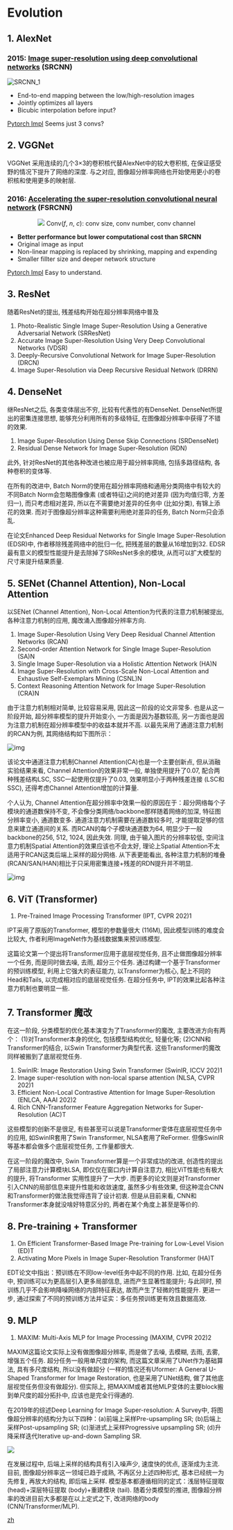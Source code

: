 # Evolution
## 1. AlexNet
### 2015: [Image super-resolution using deep convolutional networks](https://arxiv.org/pdf/1501.00092v3.pdf) (SRCNN)

![SRCNN_1](imgs/SRCNN_1.png)

- End-to-end mapping between the low/high-resolution images
- Jointly optimizes all layers
- Bicubic interpolation before input?

[Pytorch Impl](https://github.com/yjn870/SRCNN-pytorch/blob/master/models.py) Seems just 3 convs?


## 2. VGGNet
VGGNet 采用连续的几个3×3的卷积核代替AlexNet中的较大卷积核, 在保证感受野的情况下提升了网络的深度. 与之对应, 图像超分辨率网络也开始使用更小的卷积核和使用更多的映射层. 

### 2016: [Accelerating the super-resolution convolutional neural network](https://arxiv.org/pdf/1608.00367v1.pdf) (FSRCNN)

<p align="center">
  <img src="imgs/FSRCNN_1.png">
  Conv(<i>f</i>, <i>n</i>, <i>c</i>): conv size, conv number, conv channel
</p>

- **Better performance but lower computational cost than SRCNN**
- Original image as input
- Non-linear mapping is replaced by shrinking, mapping and expending
- Smaller fillter size and deeper network structure

[Pytorch Impl](https://github.com/yjn870/FSRCNN-pytorch/blob/master/models.py) Easy to understand.


## 3. ResNet
随着ResNet的提出, 残差结构开始在超分辨率网络中普及  

1. Photo-Realistic Single Image Super-Resolution Using a Generative Adversarial Network (SRResNet)
2. Accurate Image Super-Resolution Using Very Deep Convolutional Networks (VDSR)
3. Deeply-Recursive Convolutional Network for Image Super-Resolution (DRCN)
4. Image Super-Resolution via Deep Recursive Residual Network (DRRN)

## 4. DenseNet
继ResNet之后, 各类变体层出不穷, 比较有代表性的有DenseNet. DenseNet所提出的密集连接思想, 能够充分利用所有的多级特征, 在图像超分辨率中获得了不错的效果. 

1. Image Super-Resolution Using Dense Skip Connections (SRDenseNet)
2. Residual Dense Network for Image Super-Resolution (RDN)

此外, 针对ResNet的其他各种改进也被应用于超分辨率网络, 包括多路径结构, 各种卷积的变体等. 

在所有的改进中, Batch Norm的使用在超分辨率网络和通用分类网络中有较大的不同Batch Norm会忽略图像像素 (或者特征)之间的绝对差异 (因为均值归零, 方差归一), 而只考虑相对差异, 所以在不需要绝对差异的任务中 (比如分类), 有锦上添花的效果. 而对于图像超分辨率这种需要利用绝对差异的任务, Batch Norm只会添乱. 

在论文Enhanced Deep Residual Networks for Single Image Super-Resolution (EDSR)中, 作者移除残差网络中的批归一化, 把残差层的数量从16增加到32. EDSR最有意义的模型性能提升是去除掉了SRResNet多余的模块, 从而可以扩大模型的尺寸来提升结果质量. 

## 5. SENet (Channel Attention), Non-Local Attention
以SENet (Channel Attention), Non-Local Attention为代表的注意力机制被提出, 各种注意力机制的应用, 魔改涌入图像超分辨率方向. 

1. Image Super-Resolution Using Very Deep Residual Channel Attention Networks (RCAN)
2. Second-order Attention Network for Single Image Super-Resolution (SA)N
3. Single Image Super-Resolution via a Holistic Attention Network (HA)N
4. Image Super-Resolution with Cross-Scale Non-Local Attention and Exhaustive Self-Exemplars Mining (CSNL)N
5. Context Reasoning Attention Network for Image Super-Resolution (CRA)N

由于注意力机制相对简单, 比较容易采用, 因此这一阶段的论文非常多. 也是从这一阶段开始, 超分辨率模型的提升开始变小, 一方面是因为基数较高, 另一方面也是因为注意力机制在超分辨率模型中的收益本就并不高. 以最先采用了通道注意力机制的RCAN为例, 其网络结构如下图所示：

![img](https://pic1.zhimg.com/80/v2-7e90a2150c0bc20222388b0ef643ab78_720w.webp)

该论文中通道注意力机制Channel Attention(CA)也是一个主要创新点, 但从消融实验结果来看, Channel Attention的效果非常一般, 单独使用提升了0.07, 配合两种残差结构LSC, SSC一起使用仅提升了0.03, 效果明显小于两种残差连接 (LSC和SSC), 还得考虑Channel Attention增加的计算量. 

个人认为, Channel Attention在超分辨率中效果一般的原因在于：超分网络每个子模块的通道数保持不变, 不会像分类网络/backbone那样随着网络的加深, 特征图分辨率变小, 通道数变多. 通道注意力机制需要在通道数较多时, 才能提取足够的信息来建立通道间的关系. 而RCAN的每个子模块通道数为64, 明显少于一般backbone的256, 512, 1024, 因此失效. 同理, 由于输入图片的分辨率较低, 空间注意力机制Spatial Attention的效果应该也不会太好, 理论上Spatial Attention不太适用于RCAN这类后端上采样的超分网络. 从下表更能看出, 各种注意力机制的堆叠 (RCAN/SAN/HAN)相比于只采用密集连接+残差的RDN提升并不明显. 

![img](https://pic4.zhimg.com/80/v2-47bd3c05abac4623447a0d6c9fce3d3f_720w.webp)

## 6. ViT (Transformer)
1. Pre-Trained Image Processing Transformer (IPT, CVPR 202)1

IPT采用了原版的Transformer, 模型的参数量很大 (116M), 因此模型训练的难度会比较大, 作者利用ImageNet作为基线数据集来预训练模型. 

这篇论文第一个提出将Transformer应用于底层视觉任务, 且不止做图像超分辨率一个任务, 而是同时做去噪, 去雨, 超分三个任务. 通过构建一个基于Transformer的预训练模型, 利用上它强大的表征能力, 以Transformer为核心, 配上不同的Head和Tails, 以完成相对应的底层视觉任务. 在超分任务中, IPT的效果比起各种注意力机制也要明显一些. 

## 7. Transformer 魔改
在这一阶段, 分类模型的优化基本演变为了Transformer的魔改, 主要改进方向有两个： (1)对Transformer本身的优化, 包括模型结构优化, 轻量化等;  (2)CNN和Transformer的结合, 以Swin Transformer为典型代表. 这些Transformer的魔改同样被搬到了底层视觉任务. 

1. SwinIR: Image Restoration Using Swin Transformer (SwinIR, ICCV 202)1
2. Image super-resolution with non-local sparse attention (NLSA, CVPR 202)1
3. Efficient Non-Local Contrastive Attention for Image Super-Resolution (ENLCA, AAAI 202)2
4. Rich CNN-Transformer Feature Aggregation Networks for Super-Resolution (AC)T

这些模型的创新不是很足, 有些甚至可以说是Transformer变体在底层视觉任务中的应用, 如SwinIR套用了Swin Transformer, NLSA套用了ReFormer. 但像SwinIR等基本都会做多个底层视觉任务, 工作量都很大. 

在这一阶段的魔改中, Swin Transformer算是一个非常成功的改进, 创造性的提出了局部注意力计算模块LSA, 即仅仅在窗口内计算自注意力, 相比ViT性能也有极大的提升, 将Transformer 实用性提升了一大步. 而更多的论文则是对Transformer引入CNN的局部信息来提升性能和收敛速度, 虽然多少有些效果, 但这种混合CNN和Transformer的做法我觉得违背了设计初衷. 但是从目前来看, CNN和Transformer本身就没啥好特意区分的, 两者在某个角度上甚至是等价的. 

## 8. Pre-training + Transformer
1. On Efficient Transformer-Based Image Pre-training for Low-Level Vision (ED)T
2. Activating More Pixels in Image Super-Resolution Transformer (HA)T

EDT论文中指出：预训练在不同low-level任务中起不同的作用. 比如, 在超分任务中, 预训练可以为更高层引入更多局部信息, 进而产生显著性能提升; 与此同时, 预训练几乎不会影响降噪网络的内部特征表达, 故而产生了轻微的性能提升. 更进一步, 通过探索了不同的预训练方法并证实：多任务预训练更有效且数据高效. 

## 9. MLP
1. MAXIM: Multi-Axis MLP for Image Processing (MAXIM, CVPR 202)2

MAXIM这篇论文实际上没有做图像超分辨率, 而是做了去噪, 去模糊, 去雨, 去雾, 增强五个任务. 超分任务一般用单尺度的架构, 而这篇文章采用了UNet作为基础算法, 具有多尺度结构, 所以没有做超分 (一样的情况还有Uformer: A General U-Shaped Transformer for Image Restoration, 也是采用了UNet结构, 做了其他底层视觉任务但没有做超分). 但实际上, 把MAXIM或者其他MLP变体的主要block搬到单尺度的超分拓扑中, 应该也是完全行得通的. 

在2019年的综述Deep Learning for Image Super-resolution: A Survey中, 将图像超分辨率的结构分为以下四种：(a)前端上采样Pre-upsampling SR; (b)后端上采样Post-upsampling SR; (c)渐进式上采样Progressive upsampling SR; (d)升降采样迭代Iterative up-and-down Sampling SR. 

![](https://pic2.zhimg.com/80/v2-7f2ddf76371a6757a9dc8869c978ec59_720w.webp)

在发展过程中, 后端上采样的结构具有引入噪声少, 速度快的优点, 逐渐成为主流. 目前, 图像超分辨率这一领域已趋于成熟, 不再区分上述四种形式, 基本已经统一为先修复, 再放大的结构, 即后端上采样. 模型基本都遵循相同的定式：浅层特征提取 (head)+深层特征提取 (body)+重建模块 (tail). 随着分类模型的推进, 图像超分辨率的改进目前大多都是在以上定式之下, 改进网络的body (CNN/Transformer/MLP). 

[zh](https://zhuanlan.zhihu.com/p/558561628)

